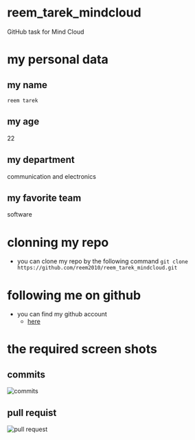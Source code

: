 # reem_tarek_mindcloud
GitHub task for Mind Cloud
# my personal data
## my name
`reem tarek`
## my age
22
## my department
communication and electronics
## my favorite team
software
# clonning my repo
- you can clone my repo by the following command
`git clone https://github.com/reem2010/reem_tarek_mindcloud.git`
# following me on github
- you can find my github account
  - [here](https://github.com/reem2010)

# the required screen shots
## commits
![commits](https://user-images.githubusercontent.com/116355297/197233143-9cf82c28-ce25-479e-a424-c05ac278a003.PNG)
## pull requist
![pull request](https://user-images.githubusercontent.com/116355297/197235112-eca59369-9704-4117-b0f5-51fad9883de7.PNG)


